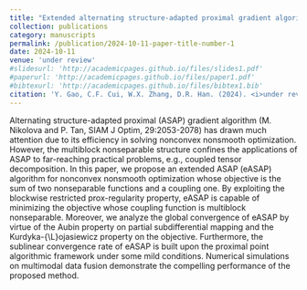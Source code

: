 ```yaml
---
title: "Extended alternating structure-adapted proximal gradient algorithm for nonconvex nonsmooth optimization"
collection: publications
category: manuscripts
permalink: /publication/2024-10-11-paper-title-number-1
date: 2024-10-11
venue: 'under review'
#slidesurl: 'http://academicpages.github.io/files/slides1.pdf'
#paperurl: 'http://academicpages.github.io/files/paper1.pdf'
#bibtexurl: 'http://academicpages.github.io/files/bibtex1.bib'
citation: 'Y. Gao, C.F. Cui, W.X. Zhang, D.R. Han. (2024). <i>under review</i>. 1-25.'
---
```

Alternating structure-adapted proximal (ASAP) gradient algorithm (M. Nikolova and P. Tan, SIAM J Optim, 29:2053-2078) has drawn much attention due to its efficiency in solving nonconvex nonsmooth optimization. However, the multiblock nonseparable structure confines the applications of ASAP to far-reaching practical problems, e.g., coupled tensor decomposition. In this paper, we propose an extended ASAP (eASAP) algorithm for nonconvex nonsmooth optimization whose objective is the sum of two nonseparable functions and a coupling one. By exploiting the blockwise restricted prox-regularity property, eASAP is capable of  minimizing the objective whose coupling function is multiblock nonseparable. 
Moreover, we analyze the  global convergence of eASAP by virtue of the Aubin property on partial subdifferential mapping and the Kurdyka-{\L}ojasiewicz property on the objective. Furthermore, the sublinear convergence rate of eASAP is built upon the proximal point algorithmic framework under some mild conditions. 
Numerical simulations on multimodal data fusion demonstrate the compelling performance of the proposed method.
